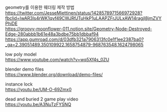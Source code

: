 geometry를 이용한 웨더링 제작 방법
https://twitter.com/JesseMiettinen/status/1428578971566972928?fbclid=IwAR3ls4rWK1qvf49CWJRfJTuHkP1uLAAPZFrJULxAW14ragjl8jmZVYPhiDE  
https://groovy-moonflower-011.notion.site/Geometry-Node-Destroyed-Edge-280abbb1b61e48a3bdbe75bb1dbbaf94  
https://app.gumroad.com/d/03dfb321a7906313fc0e1f1ee2387ba0?_ga=2.39051489.350109922.1658754879-968763548.1624798065  

low poly model  
https://www.youtube.com/watch?v=wq5Xf4s_0ZU  

blender demo files  
https://www.blender.org/download/demo-files/  

instance lock  
https://youtu.be/UM-O-69Zmx0  

dead and buried 2 game play video  
https://youtu.be/A3NuTzFYSNQ  

